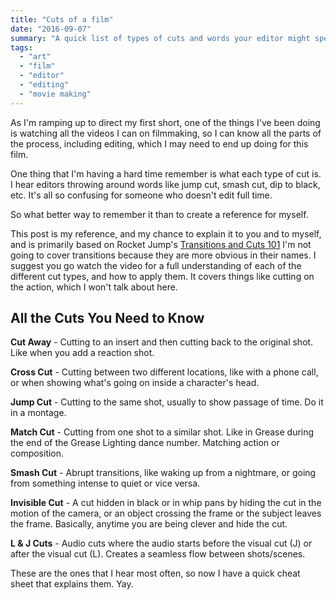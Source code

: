 ```yaml
---
title: "Cuts of a film"
date: "2016-09-07"
summary: "A quick list of types of cuts and words your editor might spew at you."
tags:
  - "art"
  - "film"
  - "editor"
  - "editing"
  - "movie making"
---
```

As I'm ramping up to direct my first short, one of the things I've been
doing is watching all the videos I can on filmmaking, so I can know
all the parts of the process, including editing, which I may need to
end up doing for this film.

One thing that I'm having a hard time remember is what each type of cut
is.  I hear editors throwing around words like jump cut, smash cut, dip
to black, etc. It's all so confusing for someone who doesn't edit full time.
 
So what better way to remember it than to create a reference for myself.

This post is my reference, and my chance to explain it to you and to myself, and is
primarily based on Rocket Jump's [Transitions and Cuts 101](https://www.youtube.com/watch?v=OAH0MoAv2CI)
I'm not going to cover transitions because they are more obvious in their names.
I suggest you go watch the video for a full understanding of each of the
different cut types, and how to apply them. It covers things like cutting on the action,
which I won't talk about here.

## All the Cuts You Need to Know

**Cut Away** - Cutting to an insert and then cutting back to the original shot. Like when you
add a reaction shot.

**Cross Cut** - Cutting between two different locations, like with a phone call, or when showing
what's going on inside a character's head.

**Jump Cut** - Cutting to the same shot, usually to show passage of time. Do it in a montage.

**Match Cut** - Cutting from one shot to a similar shot. Like in Grease during
the end of the Grease Lighting dance number. Matching action or composition.
 
**Smash Cut** - Abrupt transitions, like waking up from a nightmare, or going
from something intense to quiet or vice versa.

**Invisible Cut** - A cut hidden in black or in whip pans by hiding the
cut in the motion of the camera, or an object crossing the frame or the
subject leaves the frame.  Basically, anytime you are being clever and
hide the cut.

**L &amp; J Cuts** - Audio cuts where the audio starts before the visual
cut (J) or after the visual cut (L). Creates a seamless flow between shots/scenes.

These are the ones that I hear most often, so now I have a quick cheat sheet
that explains them. Yay.
